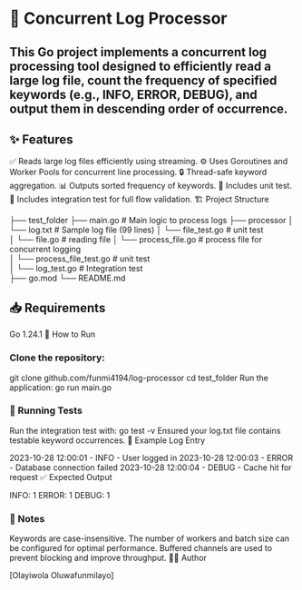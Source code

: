 
# 📘 Concurrent Log Processor

## This Go project implements a concurrent log processing tool designed to efficiently read a large log file, count the frequency of specified keywords (e.g., INFO, ERROR, DEBUG), and output them in descending order of occurrence.

## ✨ Features

✅ Reads large log files efficiently using streaming.
⚙️ Uses Goroutines and Worker Pools for concurrent line processing.
🔒 Thread-safe keyword aggregation.
📊 Outputs sorted frequency of keywords.
🧪 Includes unit test.
🧪 Includes integration test for full flow validation.
🏗️ Project Structure

├── test_folder
   ├── main.go             # Main logic to process logs
   ├── processor
   │   └── log.txt         # Sample log file (99 lines)
   │   └── file_test.go    # unit test   
   │   └── file.go         # reading file 
   │   └── process_file.go # process file for concurrent logging     
   │   └── process_file_test.go #  unit test   
   │   └── log_test.go     # Integration test   
   ├── go.mod
   └── README.md



## 📥 Requirements

Go 1.24.1
🚀 How to Run

### Clone the repository:
git clone github.com/funmi4194/log-processor
cd test_folder
Run the application:
go run main.go


### 🧪 Running Tests
Run the integration test with:
go test -v
Ensured your log.txt file contains testable keyword occurrences.
📄 Example Log Entry

2023-10-28 12:00:01 - INFO - User logged in
2023-10-28 12:00:03 - ERROR - Database connection failed
2023-10-28 12:00:04 - DEBUG - Cache hit for request
✅ Expected Output

INFO: 1
ERROR: 1
DEBUG: 1


### 🧠 Notes

Keywords are case-insensitive.
The number of workers and batch size can be configured for optimal performance.
Buffered channels are used to prevent blocking and improve throughput.
👨‍💻 Author

[Olayiwola Oluwafunmilayo]
